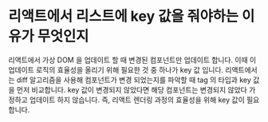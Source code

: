 # 리액트에서 리스트에 key 값을 줘야하는 이유가 무엇인지

리액트에서 가상 DOM 을 업데이트 할 때 변경된 컴포넌트만 업데이트 합니다. 이때 이 업데이트 로직의 효율성을 올리기 위해 필요한 것 중 하나가 key 값 입니다. 리액트에서는 diff 알고리즘을 사용해 컴포넌트가 변경 되었는지를 파악할 때 tag 의 타입과 key 값을 먼저 비교합니다. key 값이 변경되지 않았다면 해당 컴포넌트는 변경되지 않았다 가정하고 업데이트 하지 않습니다. 즉, 리액트 렌더링 과정의 효율성을 위해 key 값이 필요합니다.
